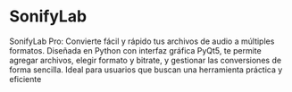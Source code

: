 # SonifyLab
SonifyLab Pro: Convierte fácil y rápido tus archivos de audio a múltiples formatos. Diseñada en Python con interfaz gráfica PyQt5, te permite agregar archivos, elegir formato y bitrate, y gestionar las conversiones de forma sencilla. Ideal para usuarios que buscan una herramienta práctica y eficiente
